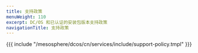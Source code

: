 ```yaml
---
title: 支持政策
menuWeight: 110
excerpt: DC/OS 和已认证的安装包版本支持政策
navigationTitle: 支持政策
---
```


{{{ include "/mesosphere/dcos/cn/services/include/support-policy.tmpl" }}}
